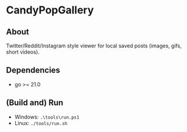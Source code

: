 # CandyPopGallery

## About

Twitter/Reddit/Instagram style viewer for local saved posts (images, gifs, short videos).

## Dependencies

- go >= 21.0

## (Build and) Run

- Windows: `.\tools\run.ps1`
- Linux: `./tools/run.sh`

